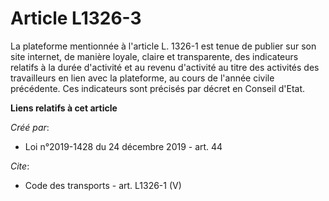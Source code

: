 # Article L1326-3

La plateforme mentionnée à l'article L. 1326-1 est tenue de publier sur son site internet, de manière loyale, claire et
transparente, des indicateurs relatifs à la durée d'activité et au revenu d'activité au titre des activités des travailleurs
en lien avec la plateforme, au cours de l'année civile précédente. Ces indicateurs sont précisés par décret en Conseil
d'Etat.

**Liens relatifs à cet article**

_Créé par_:

  - Loi n°2019-1428 du 24 décembre 2019 - art. 44

_Cite_:

  - Code des transports - art. L1326-1 (V)
